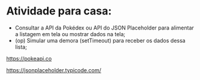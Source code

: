 # Atividade para casa:

- Consultar a API da Pokédex ou API do JSON Placeholder para alimentar a listagem em tela ou mostrar dados na tela;
- (op) Simular uma demora (setTimeout) para receber os dados dessa lista;

https://pokeapi.co

https://jsonplaceholder.typicode.com/
